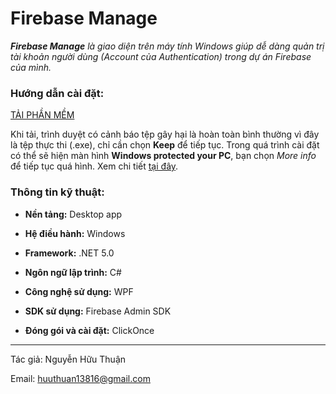 # **Firebase Manage**

***Firebase Manage*** *là giao diện trên máy tính Windows giúp dễ dàng quản trị tài khoản người dùng (Account của Authentication) trong dự án Firebase của mình.*

### **Hướng dẫn cài đặt:**
[TẢI PHẦN MỀM](https://raw.githubusercontent.com/HuuThuan19406/Firebase-Manage/master/publish/firebase-manage.setup.exe)

Khi tải, trình duyệt có cảnh báo tệp gây hại là hoàn toàn bình thường vì đây là tệp thực thi (.exe), chỉ cần chọn **Keep** để tiếp tục.
Trong quá trình cài đặt có thể sẽ hiện màn hình **Windows protected your PC**, bạn chọn *More info* để tiếp tục quá hình. Xem chi tiết [tại đây](https://amoncoding.github.io/InstallTutorial.html).

### **Thông tin kỹ thuật:**

* **Nền tảng:** Desktop app

* **Hệ điều hành:** Windows

* **Framework:** .NET 5.0

* **Ngôn ngữ lập trình:** C#

* **Công nghệ sử dụng:** WPF

* **SDK sử dụng:** Firebase Admin SDK

* **Đóng gói và cài đặt:** ClickOnce

***
Tác giả: Nguyễn Hữu Thuận

Email: [huuthuan13816@gmail.com](mailto:huuthuan13816@gmail.com)
